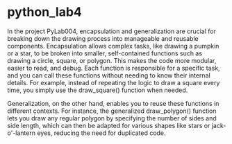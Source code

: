 # python_lab4
In the project PyLab004, encapsulation and generalization are crucial for breaking down the drawing process into manageable and reusable components. Encapsulation allows complex tasks, like drawing a pumpkin or a star, to be broken into smaller, self-contained functions such as drawing a circle, square, or polygon. This makes the code more modular, easier to read, and debug. Each function is responsible for a specific task, and you can call these functions without needing to know their internal details. For example, instead of repeating the logic to draw a square every time, you simply use the draw_square() function when needed.

Generalization, on the other hand, enables you to reuse these functions in different contexts. For instance, the generalized draw_polygon() function lets you draw any regular polygon by specifying the number of sides and side length, which can then be adapted for various shapes like stars or jack-o'-lantern eyes, reducing the need for duplicated code.

